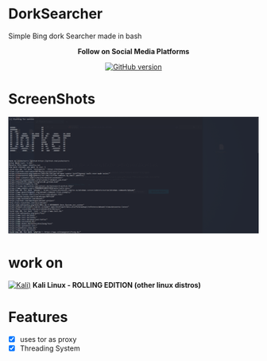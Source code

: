 # DorkSearcher
Simple  Bing dork Searcher  made in bash 

<p align="center">
  <b> Follow on Social Media Platforms </b>
</p>




<p align="center">
<p align="center">
<a href="https://www.facebook.com/achihemek.achihemek/"><img title="GitHub version" src="https://img.shields.io/badge/-Facebook-blue" ></a> 
</p>

# ScreenShots

![](Screenshot/Dorker.PNG)

# work on

[![Kali)](https://www.google.com/s2/favicons?domain=https://www.kali.org/)](https://www.kali.org) **Kali Linux - ROLLING EDITION (other linux distros)**

# Features

- [x] uses tor as proxy
- [x] Threading System
